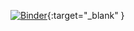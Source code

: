 [![Binder](https://mybinder.org/badge_logo.svg)](https://mybinder.org/v2/gh/BEETLEJUICE45/SNT-SECONDE/HEAD){:target="_blank" }
